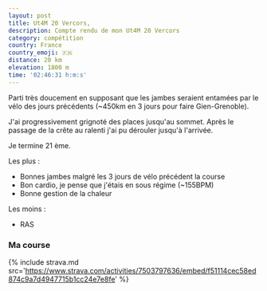 ```yaml
---
layout: post
title: Ut4M 20 Vercors,
description: Compte rendu de mon Ut4M 20 Vercors
category: compétition
country: France
country_emoji: 🇫🇷
distance: 20 km
elevation: 1800 m
time: '02:46:31 h:m:s'
---
```


Parti très doucement en supposant que les jambes seraient entamées par le vélo
des jours précédents (~450km en 3 jours pour faire Gien-Grenoble).

J'ai progressivement grignoté des places jusqu'au sommet.
Après le passage de la crête au ralenti j'ai pu dérouler jusqu'à l'arrivée.

Je termine 21 ème.

Les plus :

- Bonnes jambes malgré les 3 jours de vélo précédent la course
- Bon cardio, je pense que j'étais en sous régime (~155BPM)
- Bonne gestion de la chaleur

Les moins :

- RAS


### Ma course

{% include strava.md src='https://www.strava.com/activities/7503797636/embed/f51114cec58ed874c9a7d4947715b1cc24e7e8fe' %}

<!--
vim:spell spelllang=fr
-->
